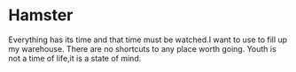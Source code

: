 # Hamster
Everything has its time and that time must be watched.I want to use to fill up my warehouse.
There are no shortcuts to any place worth going.
Youth is not a time of life,it is a state of mind.
